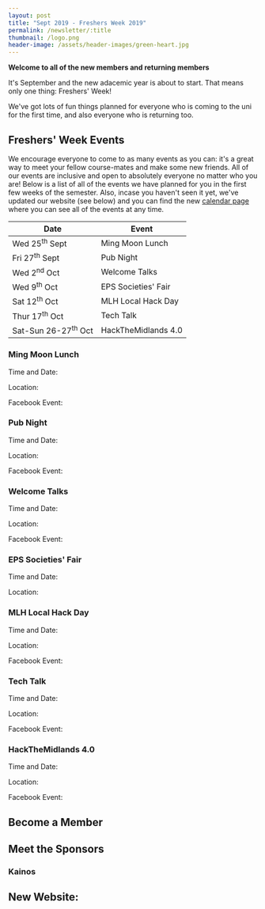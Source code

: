 ```yaml
---
layout: post
title: "Sept 2019 - Freshers Week 2019"
permalink: /newsletter/:title
thumbnail: /logo.png
header-image: /assets/header-images/green-heart.jpg
---
```


**Welcome to all of the new members and returning members**

It's September and the new adacemic year is about to start. That means only one thing: Freshers' Week!

We've got lots of fun things planned for everyone who is coming to the uni for the first time, and also everyone who is returning too.

## Freshers' Week Events

We encourage everyone to come to as many events as you can: it's a great way to meet your fellow course-mates and make some new friends. All of our events are inclusive and open to absolutely everyone no matter who you are! Below is a list of all of the events we have planned for you in the first few weeks of the semester. Also, incase you haven't seen it yet, we've updated our website (see below) and you can find the new [calendar page](https://cssbham.com/calendar) where you can see all of the events at any time.

| Date                           | Event               | 
|--------------------------------|---------------------|
| Wed 25<sup>th</sup> Sept       | Ming Moon Lunch     |
| Fri 27<sup>th</sup> Sept       | Pub Night           |
| Wed 2<sup>nd</sup> Oct         | Welcome Talks       |
| Wed 9<sup>th</sup> Oct         | EPS Societies' Fair |
| Sat 12<sup>th</sup> Oct        | MLH Local Hack Day  |
| Thur 17<sup>th</sup> Oct       | Tech Talk           |
| Sat-Sun 26-27<sup>th</sup> Oct | HackTheMidlands 4.0 |

### Ming Moon Lunch

Time and Date: 

Location:

Facebook Event:

### Pub Night

Time and Date: 

Location:

Facebook Event:

### Welcome Talks

Time and Date: 

Location:

Facebook Event:

### EPS Societies' Fair

Time and Date: 

Location:

### MLH Local Hack Day

Time and Date: 

Location:

Facebook Event:

### Tech Talk

Time and Date: 

Location:

Facebook Event:

### HackTheMidlands 4.0

Time and Date: 

Location:

Facebook Event:

## Become a Member

## Meet the Sponsors

### Kainos

## New Website:

